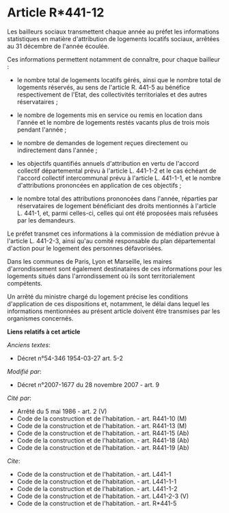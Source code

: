 # Article R*441-12

Les bailleurs sociaux transmettent chaque année au préfet les informations statistiques en matière d'attribution de logements
locatifs sociaux, arrêtées au 31 décembre de l'année écoulée. 

Ces informations permettent notamment de connaître, pour chaque bailleur :

- le nombre total de logements locatifs gérés, ainsi que le nombre total de logements réservés, au sens de l'article R. 441-5
au bénéfice respectivement de l'Etat, des collectivités territoriales et des autres réservataires ;

- le nombre de logements mis en service ou remis en location dans l'année et le nombre de logements restés vacants plus de
trois mois pendant l'année ;

- le nombre de demandes de logement reçues directement ou indirectement dans l'année ;

- les objectifs quantifiés annuels d'attribution en vertu de l'accord collectif départemental prévu à l'article L. 441-1-2 et
le cas échéant de l'accord collectif intercommunal prévu à l'article L. 441-1-1, et le nombre d'attributions prononcées en
application de ces objectifs ;

- le nombre total des attributions prononcées dans l'année, réparties par réservataires de logement bénéficiant des droits
mentionnés à l'article L. 441-1, et, parmi celles-ci, celles qui ont été proposées mais refusées par les demandeurs. 

Le préfet transmet ces informations à la commission de médiation prévue à l'article L. 441-2-3, ainsi qu'au comité
responsable du plan départemental d'action pour le logement des personnes défavorisées. 

Dans les communes de Paris, Lyon et Marseille, les maires d'arrondissement sont également destinataires de ces informations
pour les logements situés dans l'arrondissement où ils sont territorialement compétents. 

Un arrêté du ministre chargé du logement précise les conditions d'application de ces dispositions et, notamment, le délai
dans lequel les informations mentionnées au présent article doivent être transmises par les organismes concernés.

**Liens relatifs à cet article**

_Anciens textes_:

  - Décret n°54-346 1954-03-27 art. 5-2

_Modifié par_:

  - Décret n°2007-1677 du 28 novembre 2007 - art. 9

_Cité par_:

  - Arrêté du 5 mai 1986 - art. 2 (V)
  - Code de la construction et de l'habitation. - art. R441-10 (M)
  - Code de la construction et de l'habitation. - art. R441-13 (M)
  - Code de la construction et de l'habitation. - art. R441-15 (Ab)
  - Code de la construction et de l'habitation. - art. R441-18 (Ab)
  - Code de la construction et de l'habitation. - art. R441-19 (Ab)

_Cite_:

  - Code de la construction et de l'habitation. - art. L441-1
  - Code de la construction et de l'habitation. - art. L441-1-1
  - Code de la construction et de l'habitation. - art. L441-1-2
  - Code de la construction et de l'habitation. - art. L441-2-3 (V)
  - Code de la construction et de l'habitation. - art. R*441-5
